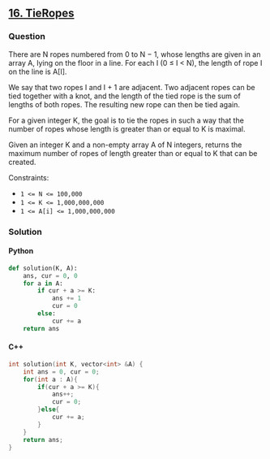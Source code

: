 ## **[16. TieRopes](https://app.codility.com/programmers/lessons/16-greedy_algorithms/tie_ropes/)**

### Question
There are N ropes numbered from 0 to N − 1, whose lengths are given in an array A, lying on the floor in a line. 
For each I (0 ≤ I < N), the length of rope I on the line is A[I].

We say that two ropes I and I + 1 are adjacent. Two adjacent ropes can be tied together with a knot, 
and the length of the tied rope is the sum of lengths of both ropes. The resulting new rope can then be tied again.

For a given integer K, the goal is to tie the ropes in such a way that the number of ropes whose length is greater than or equal to K is maximal.

Given an integer K and a non-empty array A of N integers, returns the maximum number of ropes of length greater than or equal to K that can be created.

Constraints:
- `1 <= N <= 100,000`
- `1 <= K <= 1,000,000,000`
- `1 <= A[i] <= 1,000,000,000`

### Solution

#### Python
```python
def solution(K, A):
    ans, cur = 0, 0
    for a in A:
        if cur + a >= K:
            ans += 1
            cur = 0
        else:
            cur += a 
    return ans 
```

#### C++
```cpp
int solution(int K, vector<int> &A) {
    int ans = 0, cur = 0;
    for(int a : A){
        if(cur + a >= K){
            ans++;
            cur = 0;
        }else{
            cur += a;
        }
    }
    return ans;
}
```
